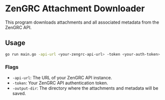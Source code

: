 # ZenGRC Attachment Downloader

This program downloads attachments and all associated metadata from the ZenGRC API.

## Usage

```bash
go run main.go -api-url <your-zengrc-api-url> -token <your-auth-token> -output-dir <output-directory>
```

### Flags

- `-api-url`: The URL of your ZenGRC API instance.
- `-token`: Your ZenGRC API authentication token.
- `-output-dir`: The directory where the attachments and metadata will be saved.